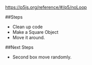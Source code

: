 https://p5js.org/reference/#/p5/noLoop

##Steps
- Clean up code
- Make a Square Object
- Move it around.

##Next Steps
- Second box move randomly.